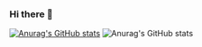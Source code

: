### Hi there 👋
[![Anurag's GitHub stats](https://github-readme-stats.vercel.app/api?username=shahdivax)](https://github.com/anuraghazra/github-readme-stats)
![Anurag's GitHub stats](https://github-readme-stats.vercel.app/api?username=shahdivax&count_private=true)
<!--
**shahdivax/shahdivax** is a ✨ _special_ ✨ repository because its `README.md` (this file) appears on your GitHub profile.

Here are some ideas to get you started:

- 🔭 I’m currently working on ...
- 🌱 I’m currently learning ...
- 👯 I’m looking to collaborate on ...
- 🤔 I’m looking for help with ...
- 💬 Ask me about ...
- 📫 How to reach me: ...
- 😄 Pronouns: ...
- ⚡ Fun fact: ...
-->

